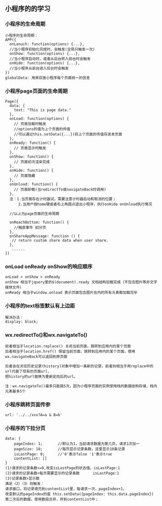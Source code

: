 ## 小程序的的学习
### 小程序的生命周期
    小程序的生命周期：
    APP({
      onLanuch: function(options) {...},
      //当小程序初始化完成时，会触发(全局只触发一次)
      onShow: function(options) {...},
      //当小程序启动时，或者从后台转入前台时会触发
      onHide: function(options) {...},
      //当小程序从前台进入后台时会触发
    })
    globalData: 用来存放小程序每个页面统一的信息

### 小程序page页面的生命周期
    Page({
      data: {
        text: "This is page data."
      },
      onLoad: function(options) {
        // 页面加载时触发
        //options的值为上个页面的传值
        //可以通过this.setData({...})将上个页面的传值存进本页面
      },
      onReady: function() {
        // 页面显示时触发
      },
      onShow: function() {
        // 页面初次渲染完成
      },
      onHide: function() {
        // 页面隐藏
      },
      onUnload: function() {
        // 页面卸载(当redirectTo或navigateBack时调用)
      },
      注：1.当页面存在计时器试，需要注意计时器启动和取消的位置；
          2.当用户按home键或者右上角圆点退出小程序，执行onHide onUnload执行情况
      
      //以上为page页面的生命周期
      
      onReachBottom: function() {
        //触底事件 如分页
      },
      onShareAppMessage: function () {
       // return custom share data when user share.
      },
       ......
    })
### onLoad onReady onShow的响应顺序
    onLoad > onShow > onReady
    onShow 相当于jquery里的$(document).ready 文档结构加载完成（不包含图片等非文字媒体文件）
    onReady 相当于window.onload 表示页面包含图片在内的所有元素都加载完毕
### 小程序的text标签默认有上边距
    解决办法：
    display: block;
### wx.redirectTo()和wx.navigateTo()
    前者相当于location.replace() 关闭当前页面，跳转到应用内的某个页面
    后者相当于location.href() 保留当前页面，跳转到应用内的某个页面，使用wx.navigateBack可以返回到原页面
    
    后者会在浏览历史记录(history)对象中增加一条新的记录，前者则相当于用replace中的url代替了现有的页面url，
    把history的url替换为重新定向后的url。
    
    注：wx.navigateTo()最多只能跳5次，因为小程序页面的实例使用栈的数据结构存储，栈内元素最多5个
### 小程序跳转页面传参
    url: '../../xxx?A=a & B=b'
### 小程序的下拉分页
    data: {
        pageIndex: 1;       //默认为1，当前请求数据为第几页，请求1次加一
        pageSize: 10;       //每页显示记录条数，这里显示10条记录
        isLastPage: 0;      //'0'表示false '1'表示true
        contentList: []
    }
    (1)请求的记录条数<=0,改变isLastPage的状态值，isLastPage:1
    (2)请求的记录条数<每页需要显示的记录条数      isLastPage:1
    (3)记录条数>显示数
    满足（2）（3）则触发：
    请求接口，将记录填充到contentList里，每请求一次，pageIndex+1，
    改变默认的pageIndex的值 this.setData({pageIndex: this.data.pageIndex})
    第二次后的数据，使用数组合并，并到contentList中；
    
    
    
   
    
 
    
    
    
    
    
    
    
    
    
    
    
    
